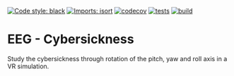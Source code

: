 [![Code style: black](https://img.shields.io/badge/code%20style-black-000000.svg)](https://github.com/psf/black)
[![Imports: isort](https://img.shields.io/badge/%20imports-isort-%231674b1?style=flat&labelColor=ef8336)](https://pycqa.github.io/isort/)
[![codecov](https://codecov.io/gh/fcbg-platforms/eeg-cybersickness/graph/badge.svg?token=EwIoLfXv0H)](https://codecov.io/gh/fcbg-platforms/eeg-cybersickness)
[![tests](https://github.com/fcbg-platforms/eeg-cybersickness/actions/workflows/pytest.yml/badge.svg?branch=main)](https://github.com/fcbg-platforms/eeg-cybersickness/actions/workflows/pytest.yml)
[![build](https://github.com/fcbg-platforms/eeg-cybersickness/actions/workflows/build.yml/badge.svg?branch=main)](https://github.com/fcbg-platforms/eeg-cybersickness/actions/workflows/build.yml)

# EEG - Cybersickness

Study the cybersickness through rotation of the pitch, yaw and roll axis in a
VR simulation.

